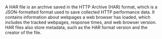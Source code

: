 A HAR file is an archive saved in the HTTP Archive (HAR) format, which is a JSON-formatted format used to save collected HTTP performance data. It contains information about webpages a web browser has loaded, which includes the tracked webpages, response times, and web browser version. HAR files also store metadata, such as the HAR format version and the creator of the file.
